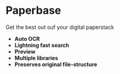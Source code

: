 # Paperbase

Get the best out ouf your digital paperstack

- **Auto OCR**
- **Lightning fast search**
- **Preview**
- **Multiple libraries**
- **Preserves original file-structure**